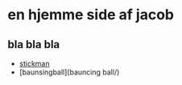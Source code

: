 # en hjemme side af jacob
## bla bla bla



- [stickman](stickman/)
- [baunsingball](bauncing ball/)
